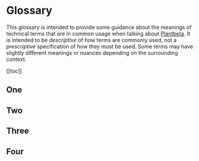 # Glossary

This glossary is intended to provide some guidance about the meanings of technical terms that are in common usage when talking about [Plantbeta](/guide/introduction.html#what-is-plantbeta). It is intended to be *descriptive* of how terms are commonly used, not a *prescriptive* specification of how they must be used. Some terms may have slightly different meanings or nuances depending on the surrounding context.

[[toc]]

## One

## Two

## Three

## Four
